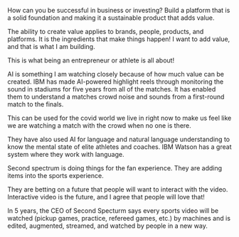 How can you be successful in business or investing?  Build a platform that is a solid foundation and making it a sustainable product that adds value. 

The ability to create value applies to brands, people, products, and platforms.  It is the ingredients that make things happen!  I want to add value, and that is what I am building.  

This is what being an entrepreneur or athlete is all about! 

AI is something I am watching closely because of how much value can be created.  IBM has made AI-powered highlight reels through monitoring the sound in stadiums for five years from all of the matches.  It has enabled them to understand a matches crowd noise and sounds from a first-round match to the finals.  

This can be used for the covid world we live in right now to make us feel like we are watching a match with the crowd when no one is there.  

They have also used AI for language and natural language understanding to know the mental state of elite athletes and coaches.  IBM Watson has a great system where they work with language.  

Second spectrum is doing things for the fan experience.  They are adding items into the sports experience.  

They are betting on a future that people will want to interact with the video.  Interactive video is the future, and I agree that people will love that! 

In 5 years, the CEO of Second Specturm says every sports video will be watched (pickup games, practice, refereed games, etc.) by machines and is edited, augmented, streamed, and watched by people in a new way.  
